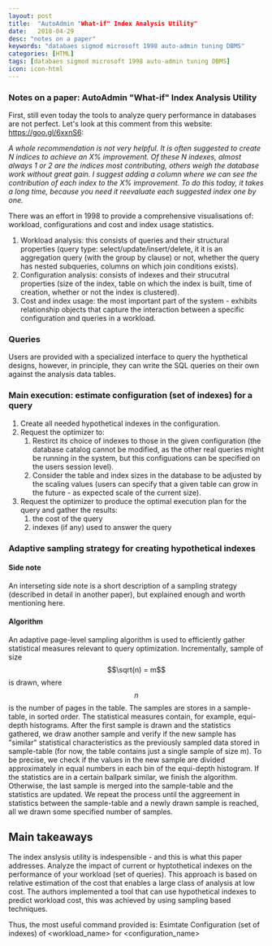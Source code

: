 ```yaml
---
layout: post
title:  "AutoAdmin "What-if" Index Analysis Utility"
date:   2018-04-29
desc: "notes on a paper"
keywords: "databaes sigmod microsoft 1998 auto-admin tuning DBMS"
categories: [HTML]
tags: [databaes sigmod microsoft 1998 auto-admin tuning DBMS]
icon: icon-html
---
```


### Notes on a paper: AutoAdmin "What-if" Index Analysis Utility

First, still even today the tools to analyze query performance in databases are not perfect. Let's look at this comment from this website: https://goo.gl/6xxnS6:

*A whole recommendation is not very helpful. It is often suggested to create N indices to achieve an X% improvement. Of these N indexes, almost always 1 or 2 are the indices most contributing, others weigh the database work without great gain. I suggest adding a column where we can see the contribution of each index to the X% improvement. To do this today, it takes a long time, because you need it reevaluate each suggested index one by one.*

There was an effort in 1998 to provide a comprehensive visualisations of: workload, configurations and cost and index usage statistics.

1. Workload analysis: this consists of queries and their structural properties (query type: select/update/insert/delete, it it is an aggregation query (with the group by clause) or not, whether the query has nested subqueries, columns on which join conditions exists).
2. Configuration analysis: consists of indexes and their strucutral properties (size of the index, table on which the index is built, time of creation, whether or not the index is clustered).
3. Cost and index usage: the most important part of the system - exhibits relationship objects that capture the interaction between a specific configuration and queries in a workload.

### Queries

Users are provided with a specialized interface to query the hypthetical designs, however, in principle, they can write the SQL queries on their own against the analysis data tables.

### Main execution: estimate configuration (set of indexes) for a query

1. Create all needed hypothetical indexes in the configuration.
2. Request the optimizer to:
   1. Restirct its choice of indexes to those in the given configuration (the database catalog cannot be modified, as the other real queries might be running in the system, but this configuations can be specified on the users session level).
   2. Consider the table and index sizes in the database to be adjusted by the scaling values (users can specify that a given table can grow in the future - as expected scale of the current size).
3. Request the optimizer to produce the optimal execution plan for the query and gather the results:
   1. the cost of the query
   2. indexes (if any) used to answer the query

### Adaptive sampling strategy for creating hypothetical indexes

#### Side note

An interseting side note is a short description of a sampling strategy (described in detail in another paper), but explained enough and worth mentioning here.

#### Algorithm

An adaptive page-level sampling algorithm is used to efficiently gather statistical measures relevant to query optimization. Incrementally, sample of size $$\sqrt(n) = m$$ is drawn, where $$n$$ is the number of pages in the table. The samples are stores in a sample-table, in sorted order. The statistical measures contain, for example, equi-depth histograms. After the first sample is drawn and the statistics gathered, we draw another sample and verify if the new sample has "similar" statistical characteristics as the previously sampled data stored in sample-table (for now, the table contains just a single sample of size m). To be precise, we check if the values in the new sample are divided approximately in equal numbers in each bin of the equi-depth histogram. If the statistics are in a certain ballpark similar, we finish the algorithm. Otherwise, the last sample is merged into the sample-table and the statistics are updated. We repeat the process until the aggreement in statistics between the sample-table and a newly drawn sample is reached, all we drawn some specified number of samples. 

## Main takeaways

The index anslysis utility is indespensible - and this is what this paper addresses. Analyze the impact of current or hyptothetical indexes on the performance of your workload (set of queries). This approach is based on relative estimation of the cost that enables a large class of analysis at low cost. The authors implemented a tool that can use hypothetical indexes to predict workload cost, this was achieved by using sampling based techniques.

Thus, the most useful command provided is: Esimtate Configuration (set of indexes) of <workload_name> for <configuration_name>